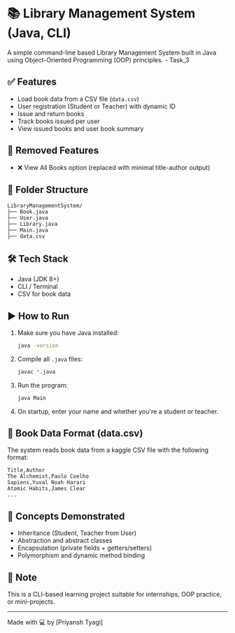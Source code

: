 # 📚 Library Management System (Java, CLI)

A simple command-line based Library Management System built in Java using Object-Oriented Programming (OOP) principles. - Task_3

## ✅ Features

- Load book data from a CSV file (`data.csv`)
- User registration (Student or Teacher) with dynamic ID
- Issue and return books
- Track books issued per user
- View issued books and user book summary

## 🚫 Removed Features

- ❌ View All Books option (replaced with minimal title-author output)

## 📂 Folder Structure

```
LibraryManagementSystem/
├── Book.java
├── User.java
├── Library.java
├── Main.java
├── data.csv
```

## 🛠 Tech Stack

- Java (JDK 8+)
- CLI / Terminal
- CSV for book data

## ▶️ How to Run

1. Make sure you have Java installed:
   ```sh
   java -version
   ```

2. Compile all `.java` files:
   ```sh
   javac *.java
   ```

3. Run the program:
   ```sh
   java Main
   ```

4. On startup, enter your name and whether you're a student or teacher.

## 📄 Book Data Format (data.csv)

The system reads book data from a kaggle CSV file  with the following format:

```
Title,Author
The Alchemist,Paulo Coelho
Sapiens,Yuval Noah Harari
Atomic Habits,James Clear
...
```

## 🧠 Concepts Demonstrated

- Inheritance (Student, Teacher from User)
- Abstraction and abstract classes
- Encapsulation (private fields + getters/setters)
- Polymorphism and dynamic method binding

## 📌 Note

This is a CLI-based learning project suitable for internships, OOP practice, or mini-projects.

---

Made with 💻 by [Priyansh Tyagi]
